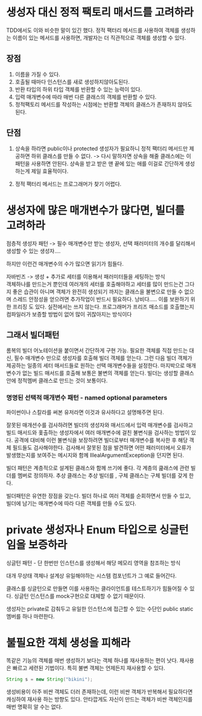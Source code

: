 # 생성자 대신 정적 팩토리 매서드를 고려하라

TDD에서도 이와 비슷한 말이 있긴 했다. 정적 팩터리 메서드를 사용하여 객체를 생성하는 이름이 있는 메서드를 사용하면, 개발자는 더 직관적으로 객체를 생성할 수 있다.

## **장점**

1.  이름을 가질 수 있다.
2.  호출될 때마다 인스턴스를 새로 생성하지않아도된다.
3.  반환 타입의 하위 타입 객체를 반환할 수 있는 능력이 있다.
4.  입력 매개변수에 따라 매번 다른 클래스의 객체를 반환할 수 있다.
5.  정적팩토리 메서드를 작성하는 시점에는 반환할 객체의 클래스가 존재하지 않아도 된다.

## **단점**

1.  상속을 하라면 public이나 protected 생성자가 필요하니 정적 팩터리 메서드만 제공하면 하위 클래스를 만들 수 없다. -> 다시 말하자면 상속을 해줄 클래스에는 이 패턴을 사용하면 안된다.  상속을 받고 받은 맨 끝에 있는 애를 이걸로 간단하게 생성하는게 제일 효율적이다. 

2.  정적 팩터리 메서드는 프로그래머가 찾기 어렵다.

# 생성자에 많은 매개변수가 많다면, 빌더를 고려하라

점층적 생성자 패턴 -> 필수 매개변수만 받는 생성자, 선택 패러미터의 개수를 달리해서 생성할 수 있는 생성자....

하지만 이런건 매개변수의 수가 많으면 읽기가 힘들다. 

자바빈즈 -> 생성 + 추가로 세터를 이용해서 패러미터들을 세팅하는 방식\
객체하나를 만드는거 뿐인데 여러개의 세터를 호출해야하고 세터를 많이 만드는건 그다지 좋은 습관이 아니며 객체가 완전히 생성되기 까지는 클래스을 불변으로 만들 수 없으며 스레드 안정성을 얻으려면 추가작업이 반드시 필요하다. 낭비다.....
이를 보완하기 위한 프리징 도 있다. 실전에서는 쓰지 않는다. 프로그래머가 프리즈 매소드를 호출했는지 컴파일러가 보증할 방법이 없어 많이 귀찮아지는 방식이다

## 그래서 빌더패턴
롬복의 빌더 어노테이션을 붙이면서 간단하게 구현 가능. 필요한 객체를 직접 만드는 대신, 필수 매개변수 만으로 생성자를 호출해 빌더 객체를 얻는다. 그런 다음 빌더 객체가 제공하는 일종의 세터 매서드들로 원하는 선택 매개변수들을 설정한다. 마지박으로 매개변수가 없는 빌드 매서드를 호출해 보통은 불변의 객체를 얻는다. 빌더는 생성할 클래스 안에 정적멤버 클래스로 만드는 것이 보통이다. 

### 명명된 선택적 매개변수 패턴 - named optional parameters 
파이썬이나 스칼라를 써본 유저라면 이것과 유사하다고 설명해주면 된다. 

잘못된 매개션수를 검사하려면 빌더의 생성자와 매서드에서 입력 매개변수를 검사하고 빌드 매서드와 홏출하는 생성자에서 여러 매개변수에 걸친 불변식을 검사하는 방법이 있다. 공격에 대비해 이런 불변식을 보장하려면 빌더로부터 매개변수를 복사한 후 해당 객체 필드들도 검사해야한다. 검사해서 잘못된 점을 발견하면 어떤 패러미터에서 오류가 발생했는지를 보여주는 메시지와 함께 IllealArgumentException을 던지면 된다.

빌더 패턴은 계층적으로 설계된 클래스와 함께 쓰기에 좋다. 각 계층의 큺래스에 관련 빌더를 멤버로 정의하자. 추상 클래스는 추상 빌더를 , 구체 클래스는 구체 빌더를 갖게 한다. 

빌더패턴은 유연한 장점을 갖는다. 빌더 하나로 여러 객체를 순회하면서 만들 수 있고, 빌더에 남기는 매개변수에 따라 다른 객체를 만들 수도 있다. 

# private 생성자나 Enum 타입으로 싱글턴임을 보증하라

싱글턴 패턴 - 단 한번만 인스턴스를 생성해서 해당 메모리 영역을 참조하는 방식

대개 무상태 객체나 설계상 유일해야하는 시스템 컴포넌트가 그 예로 들어간다. 

클래스를 싱글턴으로 만들면 이를 사용하는 클라이언트를 테스트하기가 힘들어질 수 있다. 싱글턴 인스턴스를 mock구현으로 대체할 수 없기 때문이다. 

생성자는 private로 감춰두고 유일한 인스턴스에 접근할 수 있는 수단인 public static 멤버를 하나 마련한다. 

# 불필요한 객체 생성을 피해라

똑같은 기능의 객체를 매번 생성하기 보다는 객체 하나를 재사용하는 편이 낫다. 재사용은 빠르고 세련된 기법이다. 특히 불변 객체는 언제든지 재사용할 수 있다. 

```Java
String s = new String("bikini");
```


생성비용이 아주 비싼 객체도 더러 존재하는데, 이런 비싼 객체가 반복해서 필요하다면 캐싱하여 재사용 하는 방향도 있다. 안타깝게도 자신이 만드는 객체가 비싼 객체인지를 매번 명확히 알 수는 없다. 